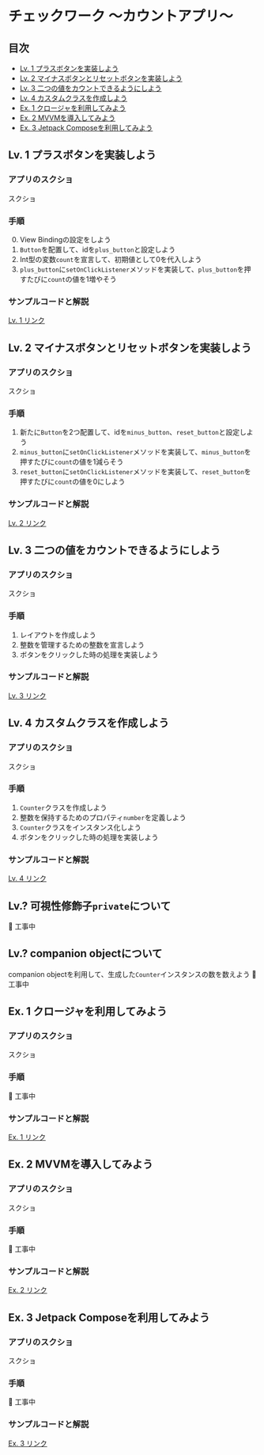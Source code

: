 # チェックワーク 〜カウントアプリ〜

## 目次
- [Lv. 1 プラスボタンを実装しよう](https://github.com/Kaito-Dogi/android-school-checkwork-count/tree/main#lv-1-%E3%83%97%E3%83%A9%E3%82%B9%E3%83%9C%E3%82%BF%E3%83%B3%E3%82%92%E5%AE%9F%E8%A3%85%E3%81%97%E3%82%88%E3%81%86)
- [Lv. 2 マイナスボタンとリセットボタンを実装しよう](https://github.com/Kaito-Dogi/android-school-checkwork-count#lv-2-%E3%83%9E%E3%82%A4%E3%83%8A%E3%82%B9%E3%83%9C%E3%82%BF%E3%83%B3%E3%81%A8%E3%83%AA%E3%82%BB%E3%83%83%E3%83%88%E3%83%9C%E3%82%BF%E3%83%B3%E3%82%92%E5%AE%9F%E8%A3%85%E3%81%97%E3%82%88%E3%81%86)
- [Lv. 3 二つの値をカウントできるようにしよう](https://github.com/Kaito-Dogi/android-school-checkwork-count#lv-3-%E4%BA%8C%E3%81%A4%E3%81%AE%E5%80%A4%E3%82%92%E3%82%AB%E3%82%A6%E3%83%B3%E3%83%88%E3%81%A7%E3%81%8D%E3%82%8B%E3%82%88%E3%81%86%E3%81%AB%E3%81%97%E3%82%88%E3%81%86)
- [Lv. 4 カスタムクラスを作成しよう](https://github.com/Kaito-Dogi/android-school-checkwork-count#lv-4-%E3%82%AB%E3%82%B9%E3%82%BF%E3%83%A0%E3%82%AF%E3%83%A9%E3%82%B9%E3%82%92%E4%BD%9C%E6%88%90%E3%81%97%E3%82%88%E3%81%86)
- [Ex. 1 クロージャを利用してみよう](https://github.com/Kaito-Dogi/android-school-checkwork-count#ex-1-%E3%82%AF%E3%83%AD%E3%83%BC%E3%82%B8%E3%83%A3%E3%82%92%E5%88%A9%E7%94%A8%E3%81%97%E3%81%A6%E3%81%BF%E3%82%88%E3%81%86)
- [Ex. 2 MVVMを導入してみよう](https://github.com/Kaito-Dogi/android-school-checkwork-count#ex-2-mvvm%E3%82%92%E5%B0%8E%E5%85%A5%E3%81%97%E3%81%A6%E3%81%BF%E3%82%88%E3%81%86)
- [Ex. 3 Jetpack Composeを利用してみよう](https://github.com/Kaito-Dogi/android-school-checkwork-count#ex-3-jetpack-compose%E3%82%92%E5%88%A9%E7%94%A8%E3%81%97%E3%81%A6%E3%81%BF%E3%82%88%E3%81%86)

## Lv. 1 プラスボタンを実装しよう

### アプリのスクショ
スクショ

### 手順
0. View Bindingの設定をしよう
1. `Button`を配置して、idを`plus_button`と設定しよう
1. Int型の変数`count`を宣言して、初期値として0を代入しよう
1. `plus_button`に`setOnClickListener`メソッドを実装して、`plus_button`を押すたびに`count`の値を1増やそう

### サンプルコードと解説
[Lv. 1 リンク]()

## Lv. 2 マイナスボタンとリセットボタンを実装しよう

### アプリのスクショ
スクショ

### 手順
1. 新たに`Button`を2つ配置して、idを`minus_button`、`reset_button`と設定しよう
1. `minus_button`に`setOnClickListener`メソッドを実装して、`minus_button`を押すたびに`count`の値を1減らそう
1. `reset_button`に`setOnClickListener`メソッドを実装して、`reset_button`を押すたびに`count`の値を0にしよう

### サンプルコードと解説
[Lv. 2 リンク]()

## Lv. 3 二つの値をカウントできるようにしよう

### アプリのスクショ
スクショ

### 手順
1. レイアウトを作成しよう
1. 整数を管理するための整数を宣言しよう
1. ボタンをクリックした時の処理を実装しよう

### サンプルコードと解説
[Lv. 3 リンク]()

## Lv. 4 カスタムクラスを作成しよう

### アプリのスクショ
スクショ

### 手順
1. `Counter`クラスを作成しよう
1. 整数を保持するためのプロパティ`number`を定義しよう
1. `Counter`クラスをインスタンス化しよう
1. ボタンをクリックした時の処理を実装しよう

### サンプルコードと解説
[Lv. 4 リンク]()

## Lv.? 可視性修飾子`private`について
🚨 工事中

## Lv.? companion objectについて
companion objectを利用して、生成した`Counter`インスタンスの数を数えよう
🚨 工事中

## Ex. 1 クロージャを利用してみよう

### アプリのスクショ
スクショ

### 手順
🚨 工事中

### サンプルコードと解説
[Ex. 1 リンク]()

## Ex. 2 MVVMを導入してみよう

### アプリのスクショ
スクショ

### 手順
🚨 工事中

### サンプルコードと解説
[Ex. 2 リンク]()

## Ex. 3 Jetpack Composeを利用してみよう

### アプリのスクショ
スクショ

### 手順
🚨 工事中

### サンプルコードと解説
[Ex. 3 リンク]()
